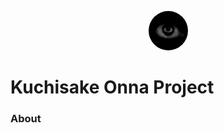 <p align="center"><img width=12.5% style="border-radius: 50%"  src="https://github.com/AhmadRazaJamal/Kuchisake_Onna/blob/master/GProject_264/LoginCreeper.gif"></p>

# Kuchisake Onna Project

### About
